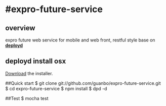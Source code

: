 #expro-future-service
====================

## overview
expro future web service for mobile and web front, restful style base on [**deployd**](https://github.com/deployd/deployd)


## deployd install osx

[Download](http://deployd.com/download.html) the installer.

##Quick start
	$ git clone git://github.com/guanbo/expro-future-service.git
	$ cd expro-future-service
	$ npm install
	$ dpd -d


##Test
	$ mocha test

